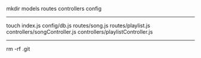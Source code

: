 mkdir models routes controllers config

-----------------------------------------------------------------------------------

touch index.js config/db.js routes/song.js routes/playlist.js controllers/songController.js controllers/playlistController.js

-----------------------------------------------------------------------------------

rm -rf .git
